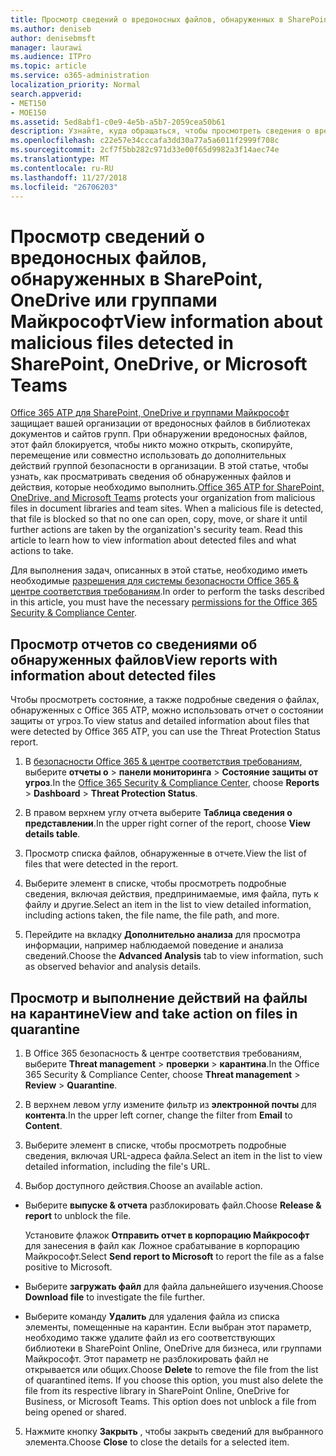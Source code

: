```yaml
---
title: Просмотр сведений о вредоносных файлов, обнаруженных в SharePoint, OneDrive или группами Майкрософт
ms.author: deniseb
author: denisebmsft
manager: laurawi
ms.audience: ITPro
ms.topic: article
ms.service: o365-administration
localization_priority: Normal
search.appverid:
- MET150
- MOE150
ms.assetid: 5ed8abf1-c0e9-4e5b-a5b7-2059cea50b61
description: Узнайте, куда обращаться, чтобы просмотреть сведения о вредоносных файлов, обнаруженных в SharePoint, OneDrive и группам, а также выполнять операции эти файлы.
ms.openlocfilehash: c22e57e34cccafa3dd30a77a5a6011f2999f708c
ms.sourcegitcommit: 2cf7f5bb282c971d33e00f65d9982a3f14aec74e
ms.translationtype: MT
ms.contentlocale: ru-RU
ms.lasthandoff: 11/27/2018
ms.locfileid: "26706203"
---
```

# <a name="view-information-about-malicious-files-detected-in-sharepoint-onedrive-or-microsoft-teams"></a><span data-ttu-id="4c861-103">Просмотр сведений о вредоносных файлов, обнаруженных в SharePoint, OneDrive или группами Майкрософт</span><span class="sxs-lookup"><span data-stu-id="4c861-103">View information about malicious files detected in SharePoint, OneDrive, or Microsoft Teams</span></span>

<span data-ttu-id="4c861-p101">[Office 365 ATP для SharePoint, OneDrive и группами Майкрософт](atp-for-spo-odb-and-teams.md) защищает вашей организации от вредоносных файлов в библиотеках документов и сайтов групп. При обнаружении вредоносных файлов, этот файл блокируется, чтобы никто можно открыть, скопируйте, перемещение или совместно использовать до дополнительных действий группой безопасности в организации. В этой статье, чтобы узнать, как просматривать сведения об обнаруженных файлов и действия, которые необходимо выполнить.</span><span class="sxs-lookup"><span data-stu-id="4c861-p101">[Office 365 ATP for SharePoint, OneDrive, and Microsoft Teams](atp-for-spo-odb-and-teams.md) protects your organization from malicious files in document libraries and team sites. When a malicious file is detected, that file is blocked so that no one can open, copy, move, or share it until further actions are taken by the organization's security team. Read this article to learn how to view information about detected files and what actions to take.</span></span> 

<span data-ttu-id="4c861-107">Для выполнения задач, описанных в этой статье, необходимо иметь необходимые [разрешения для системы безопасности Office 365 &amp; центре соответствия требованиям](permissions-in-the-security-and-compliance-center.md).</span><span class="sxs-lookup"><span data-stu-id="4c861-107">In order to perform the tasks described in this article, you must have the necessary [permissions for the Office 365 Security &amp; Compliance Center](permissions-in-the-security-and-compliance-center.md).</span></span> 
  
## <a name="view-reports-with-information-about-detected-files"></a><span data-ttu-id="4c861-108">Просмотр отчетов со сведениями об обнаруженных файлов</span><span class="sxs-lookup"><span data-stu-id="4c861-108">View reports with information about detected files</span></span>

<span data-ttu-id="4c861-109">Чтобы просмотреть состояние, а также подробные сведения о файлах, обнаруженных с Office 365 ATP, можно использовать отчет о состоянии защиты от угроз.</span><span class="sxs-lookup"><span data-stu-id="4c861-109">To view status and detailed information about files that were detected by Office 365 ATP, you can use the Threat Protection Status report.</span></span>
  
1. <span data-ttu-id="4c861-110">В [безопасности Office 365 &amp; центре соответствия требованиям](https://security.microsoft.com), выберите **отчеты о** \> **панели мониторинга** \> **Состояние защиты от угроз**.</span><span class="sxs-lookup"><span data-stu-id="4c861-110">In the [Office 365 Security &amp; Compliance Center](https://security.microsoft.com), choose **Reports** \> **Dashboard** \> **Threat Protection Status**.</span></span>
    
2. <span data-ttu-id="4c861-111">В правом верхнем углу отчета выберите **Таблица сведения о представлении**.</span><span class="sxs-lookup"><span data-stu-id="4c861-111">In the upper right corner of the report, choose **View details table**.</span></span>
    
3. <span data-ttu-id="4c861-112">Просмотр списка файлов, обнаруженные в отчете.</span><span class="sxs-lookup"><span data-stu-id="4c861-112">View the list of files that were detected in the report.</span></span>
    
4. <span data-ttu-id="4c861-113">Выберите элемент в списке, чтобы просмотреть подробные сведения, включая действия, предпринимаемые, имя файла, путь к файлу и другие.</span><span class="sxs-lookup"><span data-stu-id="4c861-113">Select an item in the list to view detailed information, including actions taken, the file name, the file path, and more.</span></span>
    
5. <span data-ttu-id="4c861-114">Перейдите на вкладку **Дополнительно анализа** для просмотра информации, например наблюдаемой поведение и анализа сведений.</span><span class="sxs-lookup"><span data-stu-id="4c861-114">Choose the **Advanced Analysis** tab to view information, such as observed behavior and analysis details.</span></span> 
  
## <a name="view-and-take-action-on-files-in-quarantine"></a><span data-ttu-id="4c861-115">Просмотр и выполнение действий на файлы на карантине</span><span class="sxs-lookup"><span data-stu-id="4c861-115">View and take action on files in quarantine</span></span>

1. <span data-ttu-id="4c861-116">В Office 365 безопасность &amp; центре соответствия требованиям, выберите **Threat management** \> **проверки** \> **карантина**.</span><span class="sxs-lookup"><span data-stu-id="4c861-116">In the Office 365 Security &amp; Compliance Center, choose **Threat management** \> **Review** \> **Quarantine**.</span></span>
    
2. <span data-ttu-id="4c861-117">В верхнем левом углу измените фильтр из **электронной почты** для **контента**.</span><span class="sxs-lookup"><span data-stu-id="4c861-117">In the upper left corner, change the filter from **Email** to **Content**.</span></span>
    
3. <span data-ttu-id="4c861-118">Выберите элемент в списке, чтобы просмотреть подробные сведения, включая URL-адреса файла.</span><span class="sxs-lookup"><span data-stu-id="4c861-118">Select an item in the list to view detailed information, including the file's URL.</span></span>
    
4. <span data-ttu-id="4c861-119">Выбор доступного действия.</span><span class="sxs-lookup"><span data-stu-id="4c861-119">Choose an available action.</span></span>
    
  - <span data-ttu-id="4c861-120">Выберите **выпуске &amp; отчета** разблокировать файл.</span><span class="sxs-lookup"><span data-stu-id="4c861-120">Choose **Release &amp; report** to unblock the file.</span></span> 
    
    <span data-ttu-id="4c861-121">Установите флажок **Отправить отчет в корпорацию Майкрософт** для занесения в файл как Ложное срабатывание в корпорацию Майкрософт.</span><span class="sxs-lookup"><span data-stu-id="4c861-121">Select **Send report to Microsoft** to report the file as a false positive to Microsoft.</span></span> 
    
  - <span data-ttu-id="4c861-122">Выберите **загружать файл** для файла дальнейшего изучения.</span><span class="sxs-lookup"><span data-stu-id="4c861-122">Choose **Download file** to investigate the file further.</span></span> 
    
  - <span data-ttu-id="4c861-p102">Выберите команду **Удалить** для удаления файла из списка элементы, помещенные на карантин. Если выбран этот параметр, необходимо также удалите файл из его соответствующих библиотеки в SharePoint Online, OneDrive для бизнеса, или группами Майкрософт. Этот параметр не разблокировать файл не открывается или общих.</span><span class="sxs-lookup"><span data-stu-id="4c861-p102">Choose **Delete** to remove the file from the list of quarantined items. If you choose this option, you must also delete the file from its respective library in SharePoint Online, OneDrive for Business, or Microsoft Teams. This option does not unblock a file from being opened or shared.</span></span> 
    
5. <span data-ttu-id="4c861-126">Нажмите кнопку **Закрыть** , чтобы закрыть сведений для выбранного элемента.</span><span class="sxs-lookup"><span data-stu-id="4c861-126">Choose **Close** to close the details for a selected item.</span></span> 
  
  

